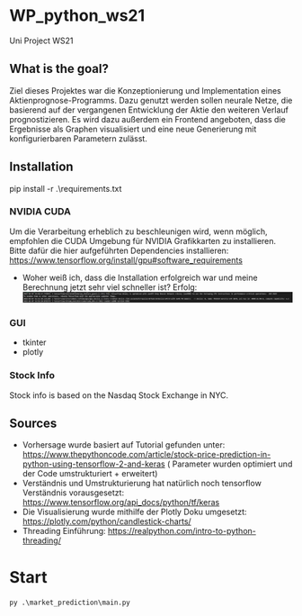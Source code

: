 # WP_python_ws21
Uni Project WS21

## What is the goal?
Ziel dieses Projektes war die Konzeptionierung und Implementation eines Aktienprognose-Programms. Dazu genutzt werden sollen neurale Netze, die basierend auf der vergangenen Entwicklung der Aktie den weiteren Verlauf prognostizieren. Es wird dazu außerdem ein Frontend angeboten, dass die Ergebnisse als Graphen visualisiert und eine neue Generierung mit konfigurierbaren Parametern zulässt.

## Installation 
pip install -r .\requirements.txt

### NVIDIA CUDA
Um die Verarbeitung erheblich zu beschleunigen wird, wenn möglich, empfohlen die CUDA Umgebung für NVIDIA Grafikkarten zu installieren. Bitte dafür die hier aufgeführten Dependencies installieren:
https://www.tensorflow.org/install/gpu#software_requirements

- Woher weiß ich, dass die Installation erfolgreich war und meine Berechnung jetzt sehr viel schneller ist?
Erfolg:
![Erfolg](./data/Cuda_Erfolg.png)
  
### GUI
  - tkinter
  - plotly 

### Stock Info

Stock info is based on the Nasdaq Stock Exchange in NYC.

## Sources

- Vorhersage wurde basiert auf Tutorial gefunden unter: https://www.thepythoncode.com/article/stock-price-prediction-in-python-using-tensorflow-2-and-keras ( Parameter wurden optimiert und der Code umstrukturiert + erweitert)
- Verständnis und Umstrukturierung hat natürlich noch tensorflow Verständnis vorausgesetzt: https://www.tensorflow.org/api_docs/python/tf/keras
- Die Visualisierung wurde mithilfe der Plotly Doku umgesetzt: https://plotly.com/python/candlestick-charts/
- Threading Einführung: https://realpython.com/intro-to-python-threading/

# Start

``
py .\market_prediction\main.py
``